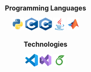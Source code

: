 <!-- README Header -->
<!-- <h1 align="center">Hello👋 I'm Chris!</h1> -->

<!-- Programming Languages -->
<h2 align="center">Programming Languages</h2>
<p align="center">
    <img src="icons/python.svg" alt="Python" width="40" height="40"/>
    <img src="icons/c.svg" alt="C" width="40" height="40"/>
    <img src="icons/cpp.svg" alt="C++" width="40" height="40"/>
    <img src="icons/java.svg" alt="Java" width="40" height="40"/>
    <img src="icons/matlab.svg" alt="Matlab" width="40" height="40"/>
<!--     <img src="icons/fortran.svg" alt="Fortran" width="40" height="40"/> -->
<!--     <img src="icons/bash.svg" alt="Bashscript" width="40" height="40"/> -->
<!--     <img src="icons/powershell.svg" alt="Powershell" width="40" height="40"/> -->
<!--     <img src="icons/r.svg" alt="R (Statistics)" width="40" height="40"/> -->
</p>

<!-- Programming Technologies -->
<h2 align="center">Technologies</h2>
<p align="center">
    <img src="icons/vscode.svg" alt="Visual Studio Code" width="40" height="40"/>
    <img src="icons/vs.svg" alt="Visual Studio" width="40" height="40"/>
    <img src="icons/overleaf.svg" alt="Overleaf" width="40" height="40"/>
</p>
